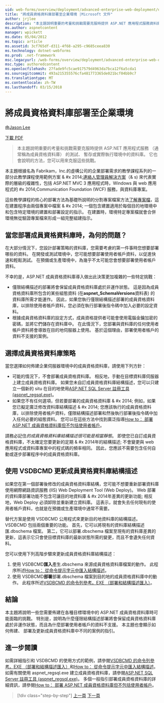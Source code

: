 ```yaml
---
uid: web-forms/overview/deployment/advanced-enterprise-web-deployment/deploying-membership-databases-to-enterprise-environments
title: "將成員資格資料庫部署至企業環境 |Microsoft 文件"
author: jrjlee
description: "本主題說明重要的考量和挑戰需要克服時提供 ASP.NET 應用程式服務資料庫 （多個一般..."
ms.author: aspnetcontent
manager: wpickett
ms.date: 05/04/2012
ms.topic: article
ms.assetid: 3cf765df-d311-4f68-a295-c9685ceea830
ms.technology: dotnet-webforms
ms.prod: .net-framework
msc.legacyurl: /web-forms/overview/deployment/advanced-enterprise-web-deployment/deploying-membership-databases-to-enterprise-environments
msc.type: authoredcontent
ms.openlocfilehash: 27fade9fc5cae917579d4963da7bca12f6a5cda1
ms.sourcegitcommit: 493a215355576cfa481773365de021bcf04bb9c7
ms.translationtype: MT
ms.contentlocale: zh-TW
ms.lasthandoff: 03/15/2018
---
```

<a name="deploying-membership-databases-to-enterprise-environments"></a>將成員資格資料庫部署至企業環境
====================
由[Jason Lee](https://github.com/jrjlee)

[下載 PDF](https://msdnshared.blob.core.windows.net/media/MSDNBlogsFS/prod.evol.blogs.msdn.com/CommunityServer.Blogs.Components.WeblogFiles/00/00/00/63/56/8130.DeployingWebAppsInEnterpriseScenarios.pdf)

> 本主題說明重要的考量和挑戰需要克服時提供 ASP.NET 應用程式服務 （通常稱為成員資格資料庫） 的測試、 暫存或實際執行環境中的資料庫。 它也會說明的方法，您可以用來克服這些挑戰。


本主題根據名為 Fabrikam，Inc.的虛構公司的企業部署需求的教學課程系列的一部分此教學課程使用範例方案 & #x 2014;[連絡人管理員解決方案](../web-deployment-in-the-enterprise/the-contact-manager-solution.md)（& s) 來代表實際的層級的複雜性，包括 ASP.NET MVC 3 應用程式時，Windows 與 web 應用程式的 #x 2014;Communication Foundation (WCF) 服務，與資料庫專案。

這些教學課程的核心的部署方法為基礎所說明的分割專案檔案方法[了解專案檔](../web-deployment-in-the-enterprise/understanding-the-project-file.md)，這在建置程序由兩個專案中檔案 & #x 2014; 一個包含建置適用於每個目的地環境中和包含特定環境的建置和部署設定的指示。 在建置時，環境特定專案檔就會合併環境無從驗證專案檔來形成一組完整組建指示。

## <a name="what-are-the-issues-when-you-deploy-a-membership-database"></a>當您部署成員資格資料庫時，為何的問題？

在大部分情況下，您設計部署策略的資料庫，您需要考慮的第一件事時您想要部署哪些的資料。 在開發或測試環境中，您可能想要部署使用者帳戶資料，以促進快速和輕鬆測試。 在預備或生產環境中，為幾乎不太可能您會想要部署使用者帳戶資料。

不幸的是，ASP.NET 成員資格資料庫導入做出此決策更加複雜的一些特定挑戰：

- 僅限結構描述的部署將會保留成員資格資料庫處於非運作狀態。 這是因為成員資格資料庫所包含的某些組態資料 (在**aspnet\_SchemaVersions**資料表) 的資料庫所需才能運作。 因此，如果您執行僅限結構描述部署的成員資格資料庫，以排除使用者帳戶資料，您必須在執行部署後指令碼中加入必要的設定資料。
- 根據成員資格資料庫的設定方式，成員資格提供者可能會使用電腦金鑰加密的密碼，並將它們儲存在資料庫中。 在此情況下，您部署與資料庫的任何使用者帳戶資料將會導致在目的地伺服器上使用。 基於這個理由，部署使用者帳戶的資料不支援的案例。

## <a name="choosing-a-membership-database-strategy"></a>選擇成員資格資料庫策略

當您選擇如何佈建企業伺服器環境中的成員資格資料庫，請使用下列方針：

- 可能的情況下，不會部署成員資格資料庫。 相反地，手動在目標資料庫伺服器上建立成員資格資料庫。 如果您未自訂成員資格資料庫結構描述，您可以只建立一個新的 situ 在目的地使用[ASP.NET SQL Server 註冊工具 (aspnet\_regsql.exe)](https://msdn.microsoft.com/library/ms229862(v=vs.100).aspx)。
- 如果您不有任何選項，但若要部署的成員資格資料庫 & #x 2014; 例如，如果您已擬定廣泛修改資料庫結構描述 & #x 2014; 您應該執行的成員資格資料庫，以排除使用者帳戶資料，僅限結構描述部署和然後執行部署後指令碼中加入任何必要的組態資料。 您可以在這些方法中找到廣泛指導[How to： 部署 ASP.NET 成員資格資料庫但不包括使用者帳戶](https://msdn.microsoft.com/library/ff361972(v=vs.100).aspx)。

請務必記住*的成員資格資料庫結構描述很可能是相當靜態*。 即使您已自訂成員資格資料庫，不太確定您要更新的定期 & #x 2014年的結構描述; 不會變更與 web 應用程式或資料庫專案中的程式碼的頻率相同。 因此，您應該不需要包含任何自動或逐步部署程序中的成員資格資料庫。

## <a name="using-vsdbcmd-to-update-a-membership-database-schema"></a>使用 VSDBCMD 更新成員資格資料庫結構描述

如果您在第一個部署後修改的成員資格資料庫結構，您可能不想要重新部署資料庫使用網際網路資訊服務 (IIS) Web Deployment Tool (Web Deploy)。 Web 部署的資料庫部署功能不包含可讓目的地資料庫 & #x 2014年差異的更新功能; 相反地，Web Deploy 必須卸除並重新建立資料庫。 這表示，就會失去任何現有的使用者帳戶資料，也就是在預備或生產環境中通常不需要。

替代方案是使用 VSDBCMD 公用程式來更新目的地資料庫的結構描述。 VSDBCMD 包括兩個重要的功能。 首先，它可以將現有的資料庫結構描述匯.dbschema 檔案。 第二，它可以部署.dbschema 檔案至現有的資料庫差異的更新，這表示它只會使目標資料庫的最新狀態所需的變更，而且不會遺失任何資料。

您可以使用下列高階步驟來更新成員資格資料庫結構描述：

1. 使用 VSDBCMD**匯入**產生.dbschema 來源成員資格資料庫檔案的動作。 此程序所述[How to： 從命令提示字元中匯入結構描述](https://msdn.microsoft.com/library/dd172135.aspx)。
2. 使用 VSDBCMD**部署**部署.dbschema 檔案到目的地的成員資格資料庫中的動作。 此程序所述[VSDBCMD 的命令列參考。EXE （部署和結構描述匯入）](https://msdn.microsoft.com/library/dd193283.aspx)。

## <a name="conclusion"></a>結論

本主題將說明一些您需要佈建在各種目標環境中的 ASP.NET 成員資格資料庫時可能面臨的挑戰。 特別是，說明為什麼僅限結構描述部署將會保留成員資格資料庫處於非運作狀態，而且為什麼部署使用者帳戶的資料不支援。 本主題也會顯示如何佈建、 部署及更新成員資格資料庫中不同的案例的指引。

## <a name="further-reading"></a>進一步閱讀

如需詳細指引和 VSDBCMD 的使用方式的範例，請參閱[VSDBCMD 的命令列參考。EXE （部署和結構描述匯入）](https://msdn.microsoft.com/library/dd193283.aspx)和[How to： 從命令提示字元中匯入結構描述](https://msdn.microsoft.com/library/dd172135.aspx)。 如需有關使用 aspnet\_regsql.exe 建立成員資格資料庫，請參閱[ASP.NET SQL Server 註冊工具 (aspnet\_regsql.exe)](https://msdn.microsoft.com/library/ms229862(v=vs.100).aspx)。 多個一般指引部署成員資格資料庫的詳細資訊，請參閱[How to： 部署 ASP.NET 成員資格資料庫但不包括使用者帳戶](https://msdn.microsoft.com/library/ff361972(v=vs.100).aspx)。

>[!div class="step-by-step"]
[上一頁](deploying-database-role-memberships-to-test-environments.md)
[下一頁](excluding-files-and-folders-from-deployment.md)

